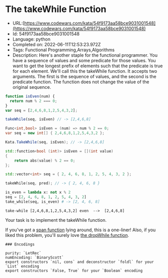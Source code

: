 # The takeWhile Function

 - URL:[https://www.codewars.com/kata/54f9173aa58bce9031001548](https://www.codewars.com/kata/54f9173aa58bce9031001548)
 - Id: 54f9173aa58bce9031001548
 - Language: python
 - Completed on: 2022-06-11T12:53:23.972Z
 - Tags: Functional Programming,Arrays,Algorithms
 - Description:
Here's another staple for the functional programmer. You have a sequence of values and some predicate for those values. You want to get the longest prefix of elements such that the predicate is true for each element. We'll call this the takeWhile function. It accepts two arguments. The first is the sequence of values, and the second is the predicate function. The function does not change the value of the original sequence. 

```javascript
function isEven(num) {
  return num % 2 === 0;
}
var seq = [2,4,6,8,1,2,5,4,3,2];

takeWhile(seq, isEven) // -> [2,4,6,8]
```
```csharp
Func<int,bool> isEven = (num) => num % 2 == 0;
var seq = new int[] { 2,4,6,8,1,2,5,4,3,2 };

Kata.TakeWhile(seq, isEven); // -> [2,4,6,8]
```
```cpp
std::function<bool (int)> isEven = [](int value)
{
    return abs(value) % 2 == 0;
};

std::vector<int> seq = { 2, 4, 6, 8, 1, 2, 5, 4, 3, 2 };

takeWhile(seq, pred); // -> { 2, 4, 6, 8 }
```
```python
is_even = lambda x: not x % 2
seq = [2, 4, 6, 8, 1, 2, 5, 4, 3, 2]
take_while(seq, is_even) # -> [2, 4, 6, 8]
```
```lambdacalc
take-while [2,4,6,8,1,2,5,4,3,2] even  -->  [2,4,6,8]
```

Your task is to implement the takeWhile function. 

If you've got a [span function](http://www.codewars.com/kata/the-span-function) lying around, this is a one-liner! Also, if you liked this problem, you'll surely love [the dropWhile function](http://www.codewars.com/kata/the-dropwhile-function).

~~~if:lambdacalc
### Encodings

purity: `LetRec`  
numEncoding: `BinaryScott`  
export constructors `nil, cons` and deconstructor `foldl` for your `List` encoding  
export constructors `False, True` for your `Boolean` encoding  
~~~
